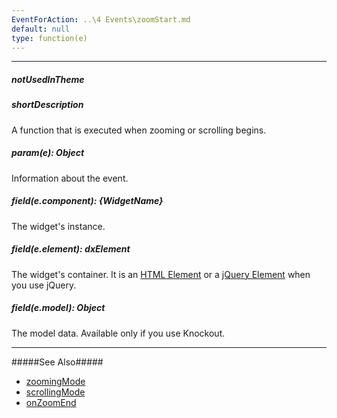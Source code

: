 ```yaml
---
EventForAction: ..\4 Events\zoomStart.md
default: null
type: function(e)
---
```

---
##### notUsedInTheme

##### shortDescription
A function that is executed when zooming or scrolling begins.

##### param(e): Object
Information about the event.

##### field(e.component): {WidgetName}
The widget's instance.

##### field(e.element): dxElement
The widget's container. It is an [HTML Element](https://developer.mozilla.org/en-US/docs/Web/API/HTMLElement) or a [jQuery Element](https://api.jquery.com/Types/#jQuery) when you use jQuery.

##### field(e.model): Object
The model data. Available only if you use Knockout.

---
#####See Also#####
- [zoomingMode](/api-reference/20%20Data%20Visualization%20Widgets/dxChart/1%20Configuration/zoomingMode.md '/Documentation/ApiReference/Data_Visualization_Widgets/dxChart/Configuration/#zoomingMode')
- [scrollingMode](/api-reference/20%20Data%20Visualization%20Widgets/dxChart/1%20Configuration/scrollingMode.md '/Documentation/ApiReference/Data_Visualization_Widgets/dxChart/Configuration/#scrollingMode')
- [onZoomEnd](/api-reference/20%20Data%20Visualization%20Widgets/dxChart/1%20Configuration/onZoomEnd.md '/Documentation/ApiReference/Data_Visualization_Widgets/dxChart/Configuration/#onZoomEnd')